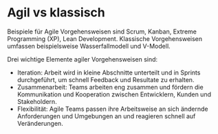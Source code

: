 # Agil vs klassisch

Beispiele für Agile Vorgehensweisen sind Scrum, Kanban, Extreme Programming (XP), Lean Development. Klassische Vorgehensweisen umfassen beispielsweise Wasserfallmodell und V-Modell.

Drei wichtige Elemente agiler Vorgehensweisen sind:

- Iteration: Arbeit wird in kleine Abschnitte unterteilt und in Sprints     durchgeführt, um schnell Feedback und Resultate zu erhalten.
- Zusammenarbeit: Teams arbeiten eng zusammen und fördern die Kommunikation und Kooperation zwischen Entwicklern, Kunden und Stakeholdern.
- Flexibilität: Agile Teams passen ihre Arbeitsweise an sich ändernde Anforderungen und Umgebungen an und reagieren schnell auf Veränderungen.
